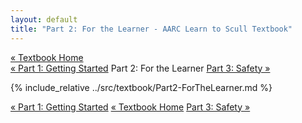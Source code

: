 ```yaml
---
layout: default
title: "Part 2: For the Learner - AARC Learn to Scull Textbook"
---
```


<div class="textbook-header">
  <a href="{{ site.baseurl }}/textbook/" class="textbook-home-link">« Textbook Home</a>
  <div class="textbook-navigation-compact">
    <a href="{{ site.baseurl }}/textbook/chapters/part1.html" class="prev-chapter">« Part 1: Getting Started</a>
    <span class="current-part">Part 2: For the Learner</span>
    <a href="{{ site.baseurl }}/textbook/chapters/part3.html" class="next-chapter">Part 3: Safety »</a>
  </div>
</div>

{% include_relative ../src/textbook/Part2-ForTheLearner.md %}

<div class="textbook-footer">
  <div class="textbook-navigation-compact">
    <a href="{{ site.baseurl }}/textbook/chapters/part1.html" class="prev-chapter">« Part 1: Getting Started</a>
    <a href="{{ site.baseurl }}/textbook/" class="textbook-home-link">« Textbook Home</a>
    <a href="{{ site.baseurl }}/textbook/chapters/part3.html" class="next-chapter">Part 3: Safety »</a>
  </div>
</div>
